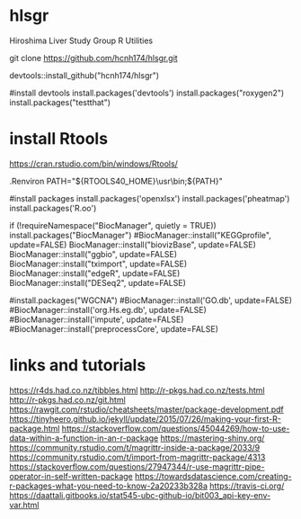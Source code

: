 # hlsgr
Hiroshima Liver Study Group R Utilities

git clone https://github.com/hcnh174/hlsgr.git

devtools::install_github("hcnh174/hlsgr")

#install devtools
install.packages('devtools')
install.packages("roxygen2")
install.packages("testthat")

# install Rtools
https://cran.rstudio.com/bin/windows/Rtools/

.Renviron
PATH="${RTOOLS40_HOME}\usr\bin;${PATH}"

#install packages
install.packages('openxlsx')
install.packages('pheatmap')
install.packages('R.oo')

if (!requireNamespace("BiocManager", quietly = TRUE))
    install.packages("BiocManager")
#BiocManager::install("KEGGprofile", update=FALSE)
BiocManager::install("biovizBase", update=FALSE)
BiocManager::install("ggbio", update=FALSE)
BiocManager::install("tximport", update=FALSE)
BiocManager::install("edgeR", update=FALSE)
BiocManager::install("DESeq2", update=FALSE)

#install.packages("WGCNA")
#BiocManager::install('GO.db', update=FALSE)
#BiocManager::install('org.Hs.eg.db', update=FALSE)
#BiocManager::install('impute', update=FALSE)
#BiocManager::install('preprocessCore', update=FALSE)

# links and tutorials
https://r4ds.had.co.nz/tibbles.html
http://r-pkgs.had.co.nz/tests.html
http://r-pkgs.had.co.nz/git.html
https://rawgit.com/rstudio/cheatsheets/master/package-development.pdf
https://tinyheero.github.io/jekyll/update/2015/07/26/making-your-first-R-package.html
https://stackoverflow.com/questions/45044269/how-to-use-data-within-a-function-in-an-r-package
https://mastering-shiny.org/
https://community.rstudio.com/t/magrittr-inside-a-package/2033/9
https://community.rstudio.com/t/import-from-magrittr-package/4313
https://stackoverflow.com/questions/27947344/r-use-magrittr-pipe-operator-in-self-written-package
https://towardsdatascience.com/creating-r-packages-what-you-need-to-know-2a20233b328a
https://travis-ci.org/
https://daattali.gitbooks.io/stat545-ubc-github-io/bit003_api-key-env-var.html

